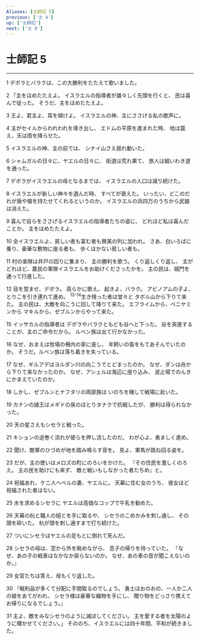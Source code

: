 ```yaml
---
Aliases: [士師記 5]
previous: ['士 4']
up: ['士師記']
next: ['士 6']
---
```

# 士師記 5

***




1 
デボラとバラクは、この大勝利をたたえて歌いました。 



2 
「主をほめたたえよ。 イスラエルの指導者が雄々しく先頭を行くと、 民は喜んで従った。 そうだ、主をほめたたえよ。 



3 
王よ、君主よ、耳を傾けよ。 イスラエルの神、主にささげる私の歌声に。 



4 
主がセイルからわれわれを導き出し、 エドムの平原を進まれた時、 地は震え、天は雨を降らせた。 



5 
イスラエルの神、主の前では、 シナイ山さえ揺れ動いた。 



6 
シャムガルの日々に、ヤエルの日々に、 街道は荒れ果て、 旅人は細いわき道を通った。 



7 
デボラがイスラエルの母となるまでは、 イスラエルの人口は減り続けた。 



8 
イスラエルが新しい神々を選んだ時、 すべてが衰えた。 いったい、どこのだれが盾や槍を持たせてくれるというのか。 イスラエルの兵四万のうちから武器は消えた。 



9 
喜んで自らをささげるイスラエルの指導者たちの姿に、 どれほど私は喜んだことか。 主をほめたたえよ。 



10 
全イスラエルよ、貧しい者も富む者も賛美の列に加われ。 さあ、白いろばに乗り、豪華な敷物に座る者も、 歩くほかない貧しい者も。 



11 
村の楽隊は井戸の回りに集まり、 主の勝利を歌う。 くり返しくり返し、 主がどれほど、農民の軍隊イスラエルをお助けくださったかを。 主の民は、城門を通って行進した。 



12 
目を覚ませ、デボラ。 高らかに歌え。 起きよ、バラク。 アビノアムの子よ、とりこを引き連れて進め。 <sup class="versenum">13-14</sup>生き残った者は堂々と タボル山から下りて来た。 主の民は、大敵を向こうに回して降りて来た。 エフライムから、ベニヤミンから マキルから、ゼブルンからやって来た。 



15 
イッサカルの指導者は デボラやバラクともども谷へと下った。 谷を突進することが、主のご命令だから。 ルベン族は出て行かなかった。 



16 
なぜ、おまえは牧場の柵内の家に座し、 羊飼いの笛をもてあそんでいたのか。 そうだ。ルベン族は落ち着きを失っている。 



17 
なぜ、ギルアデはヨルダン川の向こうでとどまったのか。 なぜ、ダンは舟から下りて来なかったのか。 なぜ、アシェルは海辺に座り込み、 波止場でのんきにかまえていたのか。 



18 
しかし、ゼブルンとナフタリの両部族は いのちを賭して戦場に赴いた。 



19 
カナンの諸王はメギドの泉のほとりタナクで抗戦したが、 勝利は得られなかった。 



20 
天の星さえもシセラと戦った。 



21 
キションの逆巻く流れが彼らを押し流したのだ。 わが心よ、勇ましく進め。 



22 
聞け、敵軍のひづめが地を踏み鳴らす音を。 見よ、軍馬が跳ね回る姿を。 



23 
だが、主の使いはメロズの町にのろいをかけた。 『その住民を激しくのろえ。 主の民を助けにも来ず、 敵と戦いもしなかった者たちめ』と。 



24 
祝福あれ、ケニ人ヘベルの妻、ヤエルに。 天幕に住む女のうち、 彼女ほど祝福された者はない。 



25 
水を求めるシセラに ヤエルは高価なコップで牛乳を勧めた。 



26 
天幕の杭と職人の槌とを手に取るや、 シセラのこめかみを刺し通し、 その頭を砕いた。 杭が頭を刺し通すまで打ち続けた。 



27 
ついにシセラはヤエルの足もとに倒れて死んだ。 



28 
シセラの母は、窓から外を眺めながら、 息子の帰りを待っていた。 『なぜ、あの子の戦車はなかなか戻らないのか。 なぜ、あの車の音が聞こえないのか。』 



29 
女官たちは答え、母もくり返した。 



30 
『戦利品が多くて分配に手間取るのでしょう。 勇士はおのおの、一人か二人の娘をあてがわれ、 シセラ様は豪華な織物を手にし、 贈り物をどっさり携えてお帰りになるでしょう。』 



31 
主よ、敵をみなシセラのように滅ぼしてください。 主を愛する者を太陽のように輝かせてください。」 そののち、イスラエルには四十年間、平和が続きました。
